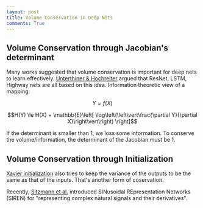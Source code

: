 ```yaml
---
layout: post
title: Volume Conservation in Deep Nets
comments: True
---
```

## Volume Conservation through Jacobian's determinant
Many works suggested that volume conservation is important for deep nets to learn effectively. 
[Unterthiner & Hochreiter](https://openreview.net/forum?id=ROVmN8wyOSvnM0J1IpNm "Understanding Very Deep Networks via Volume Conservation. Thomas Unterthiner & Sepp Hochreiter") argued that ResNet, LSTM, Highway nets are all based on this idea. 
Information theoretic view of a mapping:

$$Y = f(X)$$

$$H(Y) \le H(X) + \mathbb{E}\left[ \log\left(\left\vert\frac{\partial Y}{\partial X}\right\vert\right) \right]$$

If the determinant is smaller than 1, we loss some information. 
To conserve the volume/information, the determinant of the Jacobian must be 1.


## Volume Conservation through Initialization

[Xavier initialization](http://proceedings.mlr.press/v9/glorot10a.html "Understanding the difficulty of training deep feedforward neural networks") also tries to keep the variance of the outputs to be the same as that of the inputs. That's another form of coservation.

Recently, [Sitzmann et al.](https://vsitzmann.github.io/siren/ "Implicit Neural Representations with Periodic Activation Functions") introduced SINusoidal REpresentation Networks (SIREN) for "representing  complex natural signals and their derivatives".
  



